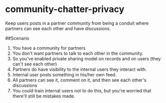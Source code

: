 community-chatter-privacy
=========================

Keep users posts in a partner community from being a conduit where partners can see each other and have discussions.

##Scenario

1. You have a community for partners
2. You don't want partners to talk to each other in the community.
3. So you've enabled private sharing model on records and on users (they can't see each other)
4. Partners do have visibility to the internal users they interact with.
5. Internal user posts something in his/her own feed.
6. All partners can see it, comment on it, and then see each other's discussions
7. You could train internal users not to do this, but you're worried that there'll still be mistakes made.


